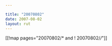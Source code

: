 ```yaml
---

title: "20070802"
date: 2007-08-02
layout: rut
---
```


[[!map pages="20070802/* and ! 20070802/*/*"]]
